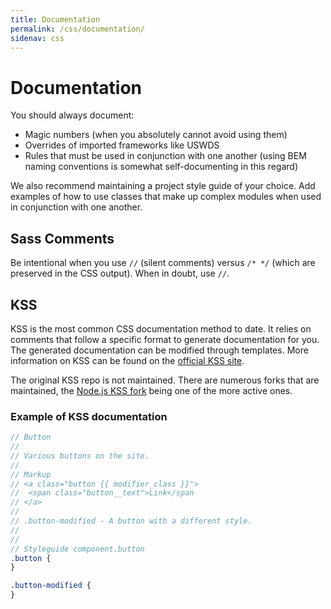 ```yaml
---
title: Documentation
permalink: /css/documentation/
sidenav: css
---
```

# Documentation

You should always document:
- Magic numbers (when you absolutely cannot avoid using them)
- Overrides of imported frameworks like USWDS
- Rules that must be used in conjunction with one another
(using BEM naming conventions is somewhat self-documenting in this regard)

We also recommend maintaining a project style guide of your choice.
Add examples of how to use classes that make up complex modules
when used in conjunction with one another.

## Sass Comments
Be intentional when you use `//` (silent comments) versus `/* */`
(which are preserved in the CSS output). When in doubt, use `//`.

## KSS
KSS is the most common CSS documentation method to date. It relies
on comments that follow a specific format to generate documentation
for you. The generated documentation can be modified through templates.
More information on KSS can be found on the
[official KSS site](http://warpspire.com/kss/).

The original KSS repo is not maintained. There are numerous forks that are
maintained, the [Node.js KSS fork](https://github.com/kss-node/kss-node) being
one of the more active ones.

### Example of KSS documentation

```scss
// Button
//
// Various buttons on the site.
//
// Markup
// <a class="button {{ modifier_class }}">
//  <span class="button__text">Link</span
// </a>
//
// .button-modified - A button with a different style.
//
//
// Styleguide component.button
.button {
}

.button-modified {
}
```
